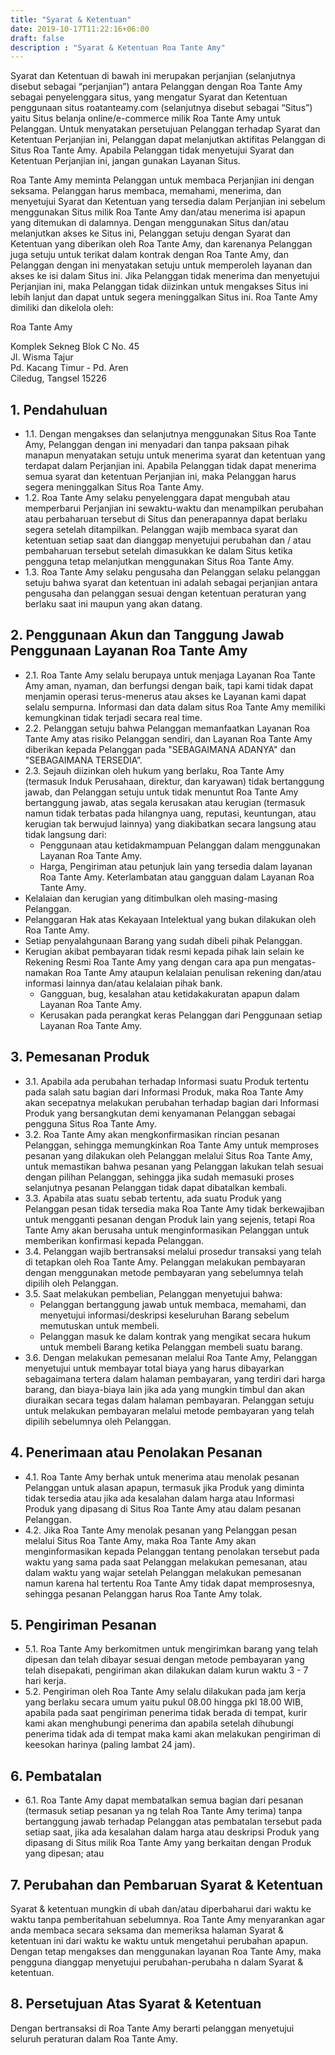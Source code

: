 ```yaml
---
title: "Syarat & Ketentuan"
date: 2019-10-17T11:22:16+06:00
draft: false
description : "Syarat & Ketentuan Roa Tante Amy"
---
```


Syarat dan Ketentuan di bawah ini merupakan perjanjian (selanjutnya disebut sebagai “perjanjian”) antara Pelanggan dengan Roa Tante Amy sebagai penyelenggara situs, yang mengatur Syarat dan Ketentuan penggunaan situs roatanteamy.com (selanjutnya disebut sebagai “Situs”) yaitu Situs belanja online/e-commerce milik Roa Tante Amy untuk Pelanggan. Untuk menyatakan persetujuan Pelanggan terhadap Syarat dan Ketentuan Perjanjian ini, Pelanggan dapat melanjutkan aktifitas Pelanggan di Situs Roa Tante Amy. Apabila Pelanggan tidak menyetujui Syarat dan Ketentuan Perjanjian ini, jangan gunakan Layanan Situs.

Roa Tante Amy meminta Pelanggan untuk membaca Perjanjian ini dengan seksama. Pelanggan harus membaca, memahami, menerima, dan menyetujui Syarat dan Ketentuan yang tersedia dalam Perjanjian ini sebelum menggunakan Situs milik Roa Tante Amy dan/atau menerima isi apapun yang ditemukan di dalamnya. Dengan menggunakan Situs dan/atau melanjutkan akses ke Situs ini, Pelanggan setuju dengan Syarat dan Ketentuan yang diberikan oleh Roa Tante Amy, dan karenanya Pelanggan juga setuju untuk terikat dalam kontrak dengan Roa Tante Amy, dan Pelanggan dengan ini menyatakan setuju untuk memperoleh layanan dan akses ke isi dalam Situs ini. Jika Pelanggan tidak menerima dan menyetujui Perjanjian ini, maka Pelanggan tidak diizinkan untuk mengakses Situs ini lebih lanjut dan dapat untuk segera meninggalkan Situs ini.
Roa Tante Amy dimiliki dan dikelola oleh:

Roa Tante Amy

Komplek Sekneg Blok C No. 45<br>
Jl. Wisma Tajur<br>
Pd. Kacang Timur - Pd. Aren<br>
Ciledug, Tangsel 15226

## 1. Pendahuluan

- 1.1. Dengan mengakses dan selanjutnya menggunakan Situs Roa Tante Amy, Pelanggan dengan ini menyadari dan tanpa paksaan pihak manapun menyatakan setuju untuk menerima syarat dan ketentuan yang terdapat dalam Perjanjian ini. Apabila Pelanggan tidak dapat menerima semua syarat dan ketentuan Perjanjian ini, maka Pelanggan harus segera meninggalkan Situs Roa Tante Amy.
- 1.2. Roa Tante Amy selaku penyelenggara dapat mengubah atau memperbarui Perjanjian ini sewaktu-waktu dan menampilkan perubahan atau perbaharuan tersebut di Situs dan penerapannya dapat berlaku segera setelah ditampilkan. Pelanggan wajib membaca syarat dan ketentuan setiap saat dan dianggap menyetujui perubahan dan / atau pembaharuan tersebut setelah dimasukkan ke dalam Situs ketika pengguna tetap melanjutkan menggunakan Situs Roa Tante Amy.
- 1.3. Roa Tante Amy selaku pengusaha dan Pelanggan selaku pelanggan setuju bahwa syarat dan ketentuan ini adalah sebagai perjanjian antara pengusaha dan pelanggan sesuai dengan ketentuan peraturan yang berlaku saat ini maupun yang akan datang.

## 2. Penggunaan Akun dan Tanggung Jawab Penggunaan Layanan Roa Tante Amy

- 2.1. Roa Tante Amy selalu berupaya untuk menjaga Layanan Roa Tante Amy aman, nyaman, dan berfungsi dengan baik, tapi kami tidak dapat menjamin operasi terus-menerus atau akses ke Layanan kami dapat selalu sempurna. Informasi dan data dalam situs Roa Tante Amy memiliki kemungkinan tidak terjadi secara real time.
- 2.2. Pelanggan setuju bahwa Pelanggan memanfaatkan Layanan Roa Tante Amy atas risiko Pelanggan sendiri, dan Layanan Roa Tante Amy diberikan kepada Pelanggan pada "SEBAGAIMANA ADANYA" dan "SEBAGAIMANA TERSEDIA”.
- 2.3. Sejauh diizinkan oleh hukum yang berlaku, Roa Tante Amy (termasuk Induk Perusahaan, direktur, dan karyawan) tidak bertanggung jawab, dan Pelanggan setuju untuk tidak menuntut Roa Tante Amy bertanggung jawab, atas segala kerusakan atau kerugian (termasuk namun tidak terbatas pada hilangnya uang, reputasi, keuntungan, atau kerugian tak berwujud lainnya) yang diakibatkan secara langsung atau tidak langsung dari:
  - Penggunaan atau ketidakmampuan Pelanggan dalam menggunakan Layanan Roa Tante Amy.
  - Harga, Pengiriman atau petunjuk lain yang tersedia dalam layanan Roa Tante Amy.
Keterlambatan atau gangguan dalam Layanan Roa Tante Amy.
- Kelalaian dan kerugian yang ditimbulkan oleh masing-masing Pelanggan.
- Pelanggaran Hak atas Kekayaan Intelektual yang bukan dilakukan oleh Roa Tante Amy.
- Setiap penyalahgunaan Barang yang sudah dibeli pihak Pelanggan.
- Kerugian akibat pembayaran tidak resmi kepada pihak lain selain ke Rekening Resmi Roa Tante Amy yang dengan cara apa pun mengatas-namakan Roa Tante Amy ataupun kelalaian penulisan rekening dan/atau informasi lainnya dan/atau kelalaian pihak bank.
  - Gangguan, bug, kesalahan atau ketidakakuratan apapun dalam Layanan Roa Tante Amy.
  - Kerusakan pada perangkat keras Pelanggan dari Penggunaan setiap Layanan Roa Tante Amy.

## 3. Pemesanan Produk

- 3.1. Apabila ada perubahan terhadap Informasi suatu Produk tertentu pada salah satu bagian dari Informasi Produk, maka Roa Tante Amy akan secepatnya melakukan perubahan terhadap bagian dari Informasi Produk yang bersangkutan demi kenyamanan Pelanggan sebagai pengguna Situs Roa Tante Amy.
- 3.2. Roa Tante Amy akan mengkonfirmasikan rincian pesanan Pelanggan, sehingga memungkinkan Roa Tante Amy untuk memproses pesanan yang dilakukan oleh Pelanggan melalui Situs Roa Tante Amy, untuk memastikan bahwa pesanan yang Pelanggan lakukan telah sesuai dengan pilihan Pelanggan, sehingga jika sudah memasuki proses selanjutnya pesanan Pelanggan tidak dapat dibatalkan kembali.
- 3.3. Apabila atas suatu sebab tertentu, ada suatu Produk yang Pelanggan pesan tidak tersedia maka Roa Tante Amy tidak berkewajiban untuk mengganti pesanan dengan Produk lain yang sejenis, tetapi Roa Tante Amy akan berusaha untuk menginformasikan Pelanggan untuk memberikan konfirmasi kepada Pelanggan.
- 3.4. Pelanggan wajib bertransaksi melalui prosedur transaksi yang telah di tetapkan oleh Roa Tante Amy. Pelanggan melakukan pembayaran dengan menggunakan metode pembayaran yang sebelumnya telah dipilih oleh Pelanggan.
- 3.5. Saat melakukan pembelian, Pelanggan menyetujui bahwa:
  - Pelanggan bertanggung jawab untuk membaca, memahami, dan menyetujui informasi/deskripsi keseluruhan Barang sebelum memutuskan untuk membeli.
  - Pelanggan masuk ke dalam kontrak yang mengikat secara hukum untuk membeli Barang ketika Pelanggan membeli suatu barang.
- 3.6. Dengan melakukan pemesanan melalui Roa Tante Amy, Pelanggan menyetujui untuk membayar total biaya yang harus dibayarkan sebagaimana tertera dalam halaman pembayaran, yang terdiri dari harga barang, dan biaya-biaya lain jika ada yang mungkin timbul dan akan diuraikan secara tegas dalam halaman pembayaran. Pelanggan setuju untuk melakukan pembayaran melalui metode pembayaran yang telah dipilih sebelumnya oleh Pelanggan.

## 4. Penerimaan atau Penolakan Pesanan

- 4.1. Roa Tante Amy berhak untuk menerima atau menolak pesanan Pelanggan untuk alasan apapun, termasuk jika Produk yang diminta tidak tersedia atau jika ada kesalahan dalam harga atau Informasi Produk yang dipasang di Situs Roa Tante Amy atau dalam pesanan Pelanggan.
- 4.2. Jika Roa Tante Amy menolak pesanan yang Pelanggan pesan melalui Situs Roa Tante Amy, maka Roa Tante Amy akan menginformasikan kepada Pelanggan tentang penolakan tersebut pada waktu yang sama pada saat Pelanggan melakukan pemesanan, atau dalam waktu yang wajar setelah Pelanggan melakukan pemesanan namun karena hal tertentu Roa Tante Amy tidak dapat memprosesnya, sehingga pesanan Pelanggan harus Roa Tante Amy tolak.

## 5. Pengiriman Pesanan

- 5.1. Roa Tante Amy berkomitmen untuk mengirimkan barang yang telah dipesan dan telah dibayar sesuai dengan metode pembayaran yang telah disepakati, pengiriman akan dilakukan dalam kurun waktu 3 - 7 hari kerja.
- 5.2. Pengiriman oleh Roa Tante Amy selalu dilakukan pada jam kerja yang berlaku secara umum yaitu pukul 08.00 hingga pkl 18.00 WIB, apabila pada saat pengiriman penerima tidak berada di tempat, kurir kami akan menghubungi penerima dan apabila setelah dihubungi penerima tidak ada di tempat maka kami akan melakukan pengiriman di keesokan harinya (paling lambat 24 jam).

## 6. Pembatalan

- 6.1. Roa Tante Amy dapat membatalkan semua bagian dari pesanan (termasuk setiap pesanan ya ng telah Roa Tante Amy terima) tanpa bertanggung jawab terhadap Pelanggan atas pembatalan tersebut pada setiap saat, jika ada kesalahan dalam harga atau deskripsi Produk yang dipasang di Situs milik Roa Tante Amy yang berkaitan dengan Produk yang dipesan; atau

## 7. Perubahan dan Pembaruan Syarat & Ketentuan

Syarat & ketentuan mungkin di ubah dan/atau diperbaharui dari waktu ke waktu tanpa pemberitahuan sebelumnya. Roa Tante Amy menyarankan agar anda membaca secara seksama dan memeriksa halaman Syarat & ketentuan ini dari waktu ke waktu untuk mengetahui perubahan apapun. Dengan tetap mengakses dan menggunakan layanan Roa Tante Amy, maka pengguna dianggap menyetujui perubahan-perubaha n dalam Syarat & ketentuan.

## 8. Persetujuan Atas Syarat & Ketentuan

Dengan bertransaksi di Roa Tante Amy berarti pelanggan menyetujui seluruh peraturan dalam Roa Tante Amy.